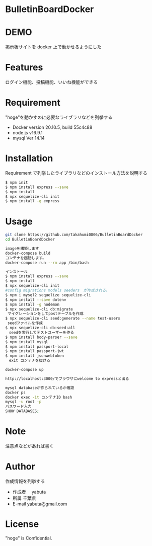 # BulletinBoardDocker

# DEMO

掲示板サイトを docker 上で動かせるようにした

# Features

ログイン機能、投稿機能、いいね機能ができる

# Requirement

"hoge"を動かすのに必要なライブラリなどを列挙する

- Docker version 20.10.5, build 55c4c88
- node.js v16.9.1
- mysql Ver 14.14

# Installation

Requirement で列挙したライブラリなどのインストール方法を説明する

```bash
$ npm init
$ npm install express --save
$ npm install
$ npx sequelize-cli init
$ npm install -g express
```

# Usage

```bash
git clone https://github.com/takahumi0806/BulletinBoardDocker
cd BulletinBoardDocker

imageを構築します
docker-compose build
コンテナを起動します。
docker-compose run --rm app /bin/bash

インストール
$ npm install express --save
$ npm install
$ npx sequelize-cli init
#config migrations models seeders　が作成される。
$ npm i mysql2 sequelize sequelize-cli
$ npm install --save dotenv
$ npm install -g nodemon
$ npx sequelize-cli db:migrate
 マイグレーションをしてpostテーブルを作成
$ npx sequelize-cli seed:generate --name test-users
 seedファイルを作成
$ npx sequelize-cli db:seed:all
　seedを実行してテストユーザーを作る
$ npm install body-parser --save
$ npm install mysql
$ npm install passport-local
$ npm install passport-jwt
$ npm install jsonwebtoken
　exit コンテナを抜ける

docker-compose up　

http://localhost:3000/でブラウザにwelcome to expressと出る

mysql databaseが作られているか確認
docker ps
docker exec -it コンテナID bash
mysql -u root -p
パスワード入力
SHOW DATABASES;

```

# Note

注意点などがあれば書く

# Author

作成情報を列挙する

- 作成者　 yabuta
- 所属 千葉県
- E-mail yabuta@gmail.com

# License

"hoge" is Confidential.
